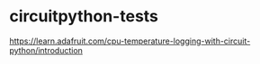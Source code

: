 # circuitpython-tests

https://learn.adafruit.com/cpu-temperature-logging-with-circuit-python/introduction


